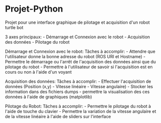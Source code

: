 # Projet-Python
Projet pour une interface graphique de pilotage et acquisition d'un robot turtle bot

3 axes principaux:
    - Démarrage et Connexion avec le robot
    - Acquisition des données
    - Pilotage du robot

Démarrage et Connexion avec le robot:
    Tâches à accomplir:
        - Attendre que l'utilisateur donne la bonne adresse du robot (ROS URI et Hostname)
        - Permettre le démarrage ou l'arrêt de l'acquisition des données ainsi que du pilotage du robot
        - Permettre à l'utilisateur de savoir si l'acquisition est en cours ou non à l'aide d'un voyant

Acquisition des données:
    Tâches à accomplir:
        - Effectuer l'acquisition de données (Position (x,y) - Vitesse linéaire - Vitesse angulaire)
        - Stocker les information dans des fichiers dumps
        - permettre la visualisation des ces données à l'aide de graphiques (matplotlib)

Pilotage du Robot:
    Tâches à accomplir:
        - Permettre le pilotage du robot à l'aide de touche du clavier
        - Permettre la variation de la vitesse angulaire et de la vitesse linéaire à l'aide de sliders sur l'interface